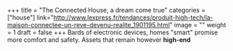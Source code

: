 ﻿+++
title = "The Connected House, a dream come true"
categories = ["house"]
link="http://www.lexpress.fr/tendances/produit-high-tech/la-maison-connectee-un-reve-devenu-realite_1901195.html"
image = ""
weight = 1
draft = false
+++
Bards of electronic devices, homes "smart" promise more comfort and safety. Assets that remain however **high-end**